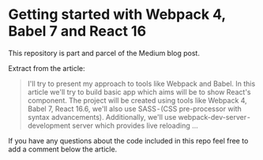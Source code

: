 # Getting started with Webpack 4, Babel 7 and React 16

This repository is part and parcel of the Medium blog post.

Extract from the article:

> I'll try to present my approach to tools like Webpack and Babel. In this article we'll try to build basic app which aims will be to show React's component. The project will be created using tools like Webpack 4, Babel 7, React 16.6, we'll also use SASS - (CSS pre-processor with syntax advancements). Additionally, we'll use webpack-dev-server - development server which provides live reloading ...



If you have any questions about the code included in this repo feel free to add a comment below the article.
